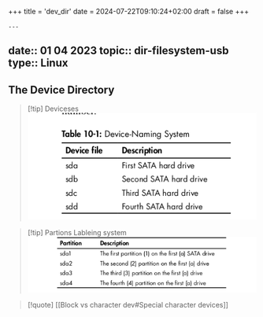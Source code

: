+++
title = 'dev_dir'
date = 2024-07-22T09:10:24+02:00
draft = false
+++

    ---
date:: 01 04 2023
topic:: dir-filesystem-usb
type:: Linux
---
## The Device Directory 

>[!tip] Deviceses 
>![Pasted_image_20230406223532.png](/static/Pasted_image_20230406223532.png)

>[!tip] Partions Lableing system  
>![Pasted_image_20230406223914.png](/static/Pasted_image_20230406223914.png)




>[!quote]   [[Block vs character dev#Special character devices]]